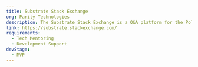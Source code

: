 ```yaml
---
title: Substrate Stack Exchange
org: Parity Technologies
description: The Substrate Stack Exchange is a Q&A platform for the Polkadot ecosystem, offering a knowledgebase for learning and asking questions about Substrate.
link: https://substrate.stackexchange.com/
requirements:
  - Tech Mentoring
  - Development Support
devStage:
  - MVP
---
```

